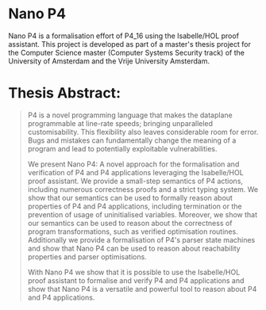 # Nano P4
Nano P4 is a formalisation effort of P4_16 using the Isabelle/HOL proof assistant. This project is developed as part of a master's thesis project for the Computer Science master (Computer Systems Security track) of the University of Amsterdam and the Vrije University Amsterdam.

# Thesis Abstract:
> P4 is a novel programming language that makes the dataplane programmable at line-rate speeds; bringing unparalleled customisability. This flexibility also leaves considerable room for error. Bugs and mistakes can fundamentally change the meaning of a program and lead to potentially exploitable vulnerabilities.
>
> We present Nano P4: A novel approach for the formalisation and verification of P4 and P4 applications leveraging the Isabelle/HOL proof assistant. We provide a small-step semantics of P4 actions, including numerous correctness proofs and a strict typing system. We show that our semantics can be used to formally reason about properties of P4 and P4 applications, including termination or the prevention of usage of uninitialised variables. Moreover, we show that our semantics can be used to reason about the correctness of program transformations, such as verified optimisation routines. Additionally we provide a formalisation of P4's parser state machines and show that Nano P4 can be used to reason about reachability properties and parser optimisations.
>
> With Nano P4 we show that it is possible to use the Isabelle/HOL proof assistant to formalise and verify P4 and P4 applications and show that Nano P4 is a versatile and powerful tool to reason about P4 and P4 applications.
